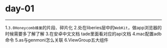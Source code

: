 # day-01
---
1.`3.0Honeycomb蜂巢`的片段、碎片化
2.处在liberies层中的`WebKit`，做app浏览器的时候需要多了解了解
3.在安卓中文文档 tade里面看对应的api文档
4.mac配置adb命令
5.as与genmoni怎么关联
6.ViewGroup五大组件
